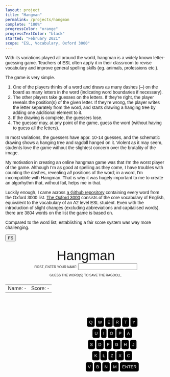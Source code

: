 ```yaml
---
layout: project
title: "Hangman"
permalink: /projects/hangman
complete: "100%"
progressColor: "orange"
progressTextColor: "black"
started: "February 2021"
scope: "ESL, Vocabulary, Oxford 3000"
---
```

With its variations played all around the world, hangman is a widely known letter-guessing game.
Teachers of ESL often apply it in their classroom to revise vocabulary and improve general spelling skills (eg. animals, professions etc.).

The game is very simple.
<ol>
<li>One of the players thinks of a word and draws as many dashes (–) on the board as many letters in the word (indicating word boundaries if necessary).</li>
<li>The other players take guesses on the letters. If they're right, the player reveals the position(s) of the given letter. If they're wrong, the player writes the letter separately from the word, and starts drawing a hanging tree by adding one additional element to it.</li>
<li>If the drawing is complete, the guessers lose.</li>
<li>The guesser may, at any point of the game, guess the word (without having to guess all the letters).</li>
</ol>

In most variations, the guessers have appr. 10-14 guesses, and the schematic drawing shows a hanging tree and ragdoll hanged on it. 
Violent as it may seem, students love the game without the slightest concern over the brutality of the image.

My motivation in creating an online hangman game was that I'm the worst player of the game. 
Although I'm as good at spelling as they come, I have troubles with counting the dashes, revealing *all* positions of the word; in a word, I'm incompatible with Hangman. 
That is why it was hugely important to me to create an algorhythm that, without fail, helps me in that. 

Luckily enough, I came across <a href="https://github.com/samuraitruong/oxford-3000" target="_blank">a Github repository</a> containing every word from the Oxford 3000 list. <a href="https://www.oxfordlearnersdictionaries.com/wordlist/american_english/oxford3000" target="_blank">The Oxford 3000</a> consists of the core vocabulary of English, equivalent to the vocabulary of an A2 level ESL student.
Even with the introduction of slight changes (excluding abbreviations and capitalised words), there are 3804 words on the list the game is based on.

Compared to the word list, establishing a fair score system was way more challenging.

<style>
body {
  font-family:"Calibri", "Arial", sans-serif;;
}
#hangman-container {
display: flex;
max-height:80vh;
width:100%;
flex-wrap: wrap;
}
</style>
<style>
#feedback {
  padding:0.5em;
}
#diagram-container {
  display:flex;
  justify-content:end;
  align-items:center;
  aspect-ratio: 1/1;
  width:50%;
}
#sprite {
  --row: 0;
  --column: 0;
  background: url("https://drive.google.com/uc?export=view&id=1gmp3grswXU-KFuIllq1yOBpCp2gO1r8s") no-repeat calc(20%*var(--column)) calc(100%*var(--row));
/* YOU HAVE TO CHANGE THESE VALUES A LINE ABOVE */
  background-size: 600%;
  height: 100%;
  aspect-ratio: 1/1;
  max-height: 50vh;
}
#dictionary-button, #toplist-button  {
  color:white;
  border:none;
  padding:1em;
  margin:0.5em;
  font-size:14pt;
  cursor:pointer;
  font-weight:bold;
}
#dictionary-button  {
  background-color:#3F48CC;
}
#toplist-button {
  background-color:#25a83d;
}
#dictionary-button:hover {
  background-color:#1A73E8;
}
#toplist-button:hover {
  background-color:#24bf41;
}
#keyboard div {
  width:50%;
  aspect-ratio: 1/1;
  vertical-align: middle;
}
#keyboard input, #keyboard #enterButton {
  color:white;
  background-color:black;
  margin-bottom: 0.5em;
  cursor: pointer;
  border:none;
  padding:0.5em;
  border-radius: 5px;
}
#keyboard input:hover, #keyboard #enterButton:hover {
  opacity: 0.9;
}
#keyboard #enterButton {
  text-align: center;
  display: inline-block;
  position: relative;
  border-radius: 5px;
  cursor: pointer;
}
</style>
<div id="hangman-container">

<button onclick="openFullscreen(document.getElementById('hangman-container'))">
FS
</button>

<!-- TITLE, INSTRUCTION, NAME, SCORE, DASHES -->
<div style="text-align:center;font-variant-caps:all-petite-caps;background-color:;flex: 0 0 100%;max-height:50%">
<div style="padding:0.5em 0 0 0;font-size:300%;font-variant:normal;text-transform:">Hangman</div>

<div id="enterName">
<label for="hname">First, enter your name: </label><input type="text" id="hname"></div>

<div style="padding:0.5em;">Guess the word(s) to save the ragdoll.</div>
<table style="margin-left: auto;margin-right: auto;">
<td id="hangmanName">Name: -</td><td id="hangmanScore">Score: -</td>
</table>
<span style="font-size:" id="solution"></span>
<div id="guessed" style="padding-bottom:0.5em">&nbsp;</div>
<button id="dictionary-button" style="display:none;text-align:center">
LOOK IT UP
</button> <button id="toplist-button" style="display:none;text-align:center">
HANGMAN TOP 100
</button>
<div style="font-size:18pt;display:none" id="feedback">
</div>
</div>

<!-- DIAGRAM -->
<div id="diagram-container" style="max-height:50vh;background-color:;flex: 0 0 50%;">
  
<div id="sprite" style="--row:0;--column:0"></div>

  
</div>

<!-- KEYBOARD -->
<div style="max-height:50vh;text-align:center;display:flex;align-items:center;justify-content:start;background-color:;flex: 0 0 50%;">
  
  <div id="keyboard">
<input type="button" value="Q">
<input type="button" value="W">
<input type="button" value="E">
<input type="button" value="R">
<input type="button" value="T">
<input type="button" value="Y"><br>
<input type="button" value="U">
<input type="button" value="I">
<input type="button" value="O">
<input type="button" value="P">
<input type="button" value="A"><br>
<input type="button" value="S">
<input type="button" value="D">
<input type="button" value="F">
<input type="button" value="G">
<input type="button" value="H">
<input type="button" value="J"><br>
<input type="button" value="K">
<input type="button" value="L">
<input type="button" value="Z">
<input type="button" value="X">
<input type="button" value="C"><br>
<input type="button" value="V">
<input type="button" value="B">
<input type="button" value="N">
<input type="button" value="M">
<button id="enterButton">ENTER</button>
</div>
  
</div>

</div>

<script>

function openFullscreen(x) {
  if (x.requestFullscreen) {
    x.requestFullscreen();
  } else if (x.webkitRequestFullscreen) { /* Safari */
    x.webkitRequestFullscreen();
  } else if (x.msRequestFullscreen) { /* IE11 */
    x.msRequestFullscreen();
  }
}

//localStorage.removeItem("hangmanName")
//localStorage.removeItem("hangmanScore")
inputs = document.getElementById("keyboard").getElementsByTagName("input");
for (i=0; i<inputs.length; i++) {
inputs[i].addEventListener("click",
function() {
//alert(this.value);
event = new KeyboardEvent("keydown", {'key':this.value.toLowerCase()});
document.dispatchEvent(event);
});
}

document.getElementById("enterButton").addEventListener("click",function() {
event = new KeyboardEvent("keydown", {'keyCode':13});
document.dispatchEvent(event);
});

function validate(name) {
dataTable = "https://docs.google.com/spreadsheets/d/e/2PACX-1vSv5ei2Z50PY8g6JHN-6El5tN3jFpCsSSkKp94U16-bdJChqelUd5XRYuiwuemU4nmvhCvSh-g0EaxQ/pub?gid=0&single=true&output=csv"
  xhr=new XMLHttpRequest();
  xhr.open("GET", dataTable, false);
    xhr.onreadystatechange = function ()
    {
        if(xhr.readyState === 4)
        {
            if(xhr.status === 200 || xhr.status == 0)
            {
data = xhr.responseText.split(/\n/);

}
        }
    }
    xhr.send();

players = []
names = []
for (i=0;i<data.length;i++) {
person = {}
dname = data[i].split(",")[0];
if (!names.includes(dname)) {
names.push(dname);
dscore = data[i].split(",")[1];
person.name = dname;
person.score = dscore;
players.push(person)
}
}
  
  //alert(players[0].name)
  if(names.includes(document.getElementById("hname").value)) {
  alert("Name's taken. Choose something else.")
  document.getElementById("hname").value = ""
  } else {
  dead = false;
  localStorage.setItem("hangmanName",name);
   localStorage.setItem("hangmanScore",0);
  score = 0;
  document.getElementById("enterName").remove();
  document.getElementById("hangmanName").innerHTML = name;
document.getElementById("hangmanScore").innerHTML = score;
  }
  
  
  
}

function scoreBoard() {
dataTable = "https://docs.google.com/spreadsheets/d/e/2PACX-1vSv5ei2Z50PY8g6JHN-6El5tN3jFpCsSSkKp94U16-bdJChqelUd5XRYuiwuemU4nmvhCvSh-g0EaxQ/pub?gid=0&single=true&output=csv"
  xhr=new XMLHttpRequest();
  xhr.open("GET", dataTable, false);
    xhr.onreadystatechange = function ()
    {
        if(xhr.readyState === 4)
        {
            if(xhr.status === 200 || xhr.status == 0)
            {
data = xhr.responseText.split(/\n/);

}
        }
    }
    xhr.send();

players = []
names = []
for (i=data.length-1;i>1;i--) {
person = {}
dname = data[i].split(",")[0];
if (!names.includes(dname)) {
names.push(dname);
dscore = data[i].split(",")[1];
person.dname = dname;
person.score = dscore;
players.push(person)
}
}

name = localStorage.getItem("hangmanName");
score = localStorage.getItem("hangmanScore");

  
//alert(personalRecords[personalRecords.length-1].score)
if (localStorage.getItem("hangmanName") != null) {
player = players.filter(element => element.name === name);
document.getElementById("hangmanName").innerHTML = name;
document.getElementById("hangmanScore").innerHTML = Number(localStorage.getItem("hangmanScore")).toFixed(2);

}
}

if (localStorage.getItem("hangmanName") != null) {
scoreBoard();
}

url = "https://raw.githubusercontent.com/torokmarkwerner/wordle-unlimited/main/oxford_3000_updated_for_hangman.txt"
xhr = new XMLHttpRequest();
xhr.open("GET", url, false);
    xhr.onreadystatechange = function ()
    {
        if(xhr.readyState === 4)
        {
            if(xhr.status === 200 || xhr.status == 0)
            {
words = xhr.responseText.split("\n");
}
        }
    }
    xhr.send();
    
solution = words[Math.floor(Math.random() * words.length+1)].trim()
//alert(solution)

abc = "qwertzuiopasdfghjklyxcvbnm"
//solution = "castle"
lettersInIt = [];
notInIt = []
dead = true;

//If localStorage contains a name, sets to false, otherwise you should give a name.

if (localStorage.getItem("hangmanName") != null) {
dead = false;
document.getElementById("enterName").remove()
} else {
document.getElementById("hname").addEventListener("keydown",
function(event) {
if(event.keyCode == 13) {
validate(document.getElementById("hname").value);
}
});
}

document.getElementById("solution").innerHTML = solution.replace(/ /g,'\xa0\xa0\xa0').replace(/[a-z]/g," _ ");


document.addEventListener("keydown",
function(event) {

if (abc.indexOf(event.key.toLowerCase()) > -1 && dead==false && !document.getElementById("enterName")) {
//alert(abc.indexOf(event.key.toLowerCase()) > -1);

if (solution.indexOf(event.key.toLowerCase()) > -1) {
//alert(solution.indexOf(event.key.toLowerCase()) > -1);
//alert(lettersInIt)
lettersInIt.push(event.key.toLowerCase());
wordSoFar = "";
for(i=0; i<solution.length; i++) {
if(lettersInIt.includes(solution[i])) {
wordSoFar += " <u>" + solution[i] + "</u> ";
} else if (solution[i] != " ") {
wordSoFar += " _ "
} else {
wordSoFar += '\xa0\xa0\xa0'
}

}
document.getElementById("solution").innerHTML = wordSoFar;
//alert(wordSoFar.replaceAll(/<.*?\>/g,"").replaceAll('\xa0\xa0\xa0',"*").replaceAll(" ","").replaceAll("*"," "))
if (wordSoFar.replaceAll(/<.*?\>/g,"").replaceAll('\xa0\xa0\xa0',"*").replaceAll(" ","").replaceAll("*"," ") == solution) {
lettersInIt = [];
document.getElementById("solution").innerHTML = wordSoFar
document.getElementById("feedback").innerHTML = "<div style='padding-bottom:0.5em;'>CONGRATS, YOU <u>W</u> <u>O</u> <u>N</u>.</div>PRESS ENTER TO PLAY AGAIN."
document.getElementById("feedback").style.display = "block";
dead = true;

xhr = new XMLHttpRequest();
dataTable = "https://script.google.com/macros/s/AKfycbyYc-8x4hLy4TM5ASnU2sw1OfkHGe4PnrlmkvOLBvEL9dEHomicOatwWiuxJXxUuY4/exec"
xhr.open('POST', dataTable, true);
xhr.setRequestHeader('Content-type', 'application/x-www-form-urlencoded');

bonuses = {1:1.7,2:1.6,3:1.5,4:1.4,5:1.3,6:1.2}

bonus = bonuses[solution.length];
if (bonus == undefined) {
bonus = 1;
}
//alert(bonus);


score = (Number(score)+(11-notInIt.length)*bonus).toFixed(2)
document.getElementById("hangmanScore").innerHTML = parseFloat(score);
xhr.send('name=' + localStorage.getItem("hangmanName") + '&score=' + score);
localStorage.setItem("hangmanScore",score);
notInIt = [];

document.getElementById("hangmanScore").innerHTML = score;


document.getElementById("dictionary-button").style.display = "inline-block";
document.getElementById("toplist-button").style.display = "inline-block";
}

} else if(!(notInIt.includes(event.key.toLowerCase()))) {
notInIt.push(event.key.toLowerCase())
document.getElementById("guessed").innerHTML = notInIt.join(", ");
x = +window.getComputedStyle(document.getElementById("sprite")).getPropertyValue("--column");
y = +window.getComputedStyle(document.getElementById("sprite")).getPropertyValue("--row");
//alert(y);
document.getElementById("sprite").style.setProperty("--column",x+1);
if (y==1 && x==4) {
lettersInIt = [];
notInIt = [];
sol = "";
for(i=0; i<solution.length; i++) {
if (solution[i] != " ") {
sol += " <u>" + solution[i] + "</u> ";
} else {
sol += '\xa0\xa0\xa0';
}
}
document.getElementById("solution").innerHTML = sol;
document.getElementById("feedback").innerHTML = "<div style='padding-bottom:0.5em;'>OOPS, IT'S <u>D</u> <u>E</u> <u>A</u> <u>D</u>.</div>PRESS ENTER TO TRY AGAIN."
document.getElementById("feedback").style.display = "block";
dead = true
document.getElementById("dictionary-button").style.display = "inline-block";
document.getElementById("toplist-button").style.display = "inline-block";
} else if (x==5) {
document.getElementById("sprite").style.setProperty("--column",0);
document.getElementById("sprite").style.setProperty("--row",1);
}

}


} else if (event.keyCode == 13 && dead==true && !document.getElementById("enterName")) {
dead = false;
solution = words[Math.floor(Math.random() * words.length+1)].trim();
document.getElementById("solution").innerHTML = solution.replace(/ /g,'\xa0\xa0\xa0').replace(/[a-z]/g," _ ");
document.getElementById("feedback").innerHTML = "";
document.getElementById("guessed").innerHTML = "&nbsp;";
document.getElementById("sprite").style.setProperty("--row",0);
document.getElementById("sprite").style.setProperty("--column",0);
document.getElementById("dictionary-button").style.display = "none";
document.getElementById("toplist-button").style.display = "none";
document.getElementById("feedback").style.display = "none";
//alert(solution)
}

});

document.getElementById("dictionary-button").addEventListener("click",function(){window.open("https://www.oxfordlearnersdictionaries.com/definition/english/" + solution.replaceAll(" ","-"),"","width=500,height=500")});
document.getElementById("toplist-button").addEventListener("click",function(){window.open("https://nemszamarsag.blogspot.com/p/hangman-top-100.html")});


function openFullscreen(elem) {
  elem.style.backgroundColor = "white"
  if (elem.requestFullscreen) {
    elem.requestFullscreen();
  } else if (elem.webkitRequestFullscreen) { /* Safari */
    elem.webkitRequestFullscreen();
  } else if (elem.msRequestFullscreen) { /* IE11 */
    elem.msRequestFullscreen();
  }
}

</script>